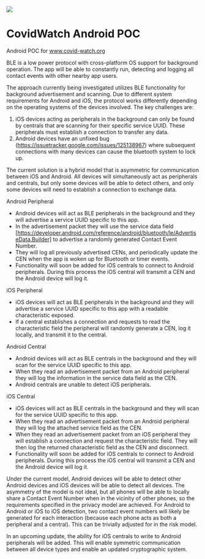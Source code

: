 ![](https://github.com/covid19risk/covidwatch-android/workflows/Develop%20Branch%20CI/badge.svg)

# CovidWatch Android POC
Android POC for www.covid-watch.org

BLE is a low power protocol with cross-platform OS support for background operation. The app will be able to constantly run, detecting and logging all contact events with other nearby app users.

The approach currently being investigated utilizes BLE functionality for background advertisement and scanning. Due to different system requirements for Android and iOS, the protocol works differently depending on the operating systems of the devices involved. The key challenges are:

  1) iOS devices acting as peripherals in the background can only be found by centrals that are scanning for their specific service UUID. These peripherals must establish a connection to transfer any data.
  2) Android devices have an unfixed bug (https://issuetracker.google.com/issues/125138967) where subsequent connections with many devices can cause the bluetooth system to lock up.

The current solution is a hybrid model that is asymmetric for communication between iOS and Android. All devices will simultaneously act as peripherals and centrals, but only some devices will be able to detect others, and only some devices will need to establish a connection to exchange data. 

Android Peripheral
- Android devices will act as BLE peripherals in the background and they will advertise a service UUID specific to this app.
- In the advertisement packet they will use the service data field [https://developer.android.com/reference/android/bluetooth/le/AdvertiseData.Builder] to advertise a randomly generated Contact Event Number. 
- They will log all previously advertised CENs, and periodically update the CEN when the app is woken up for Bluetooth or timer events.
- Functionality will soon be added for iOS centrals to connect to Android peripherals. During this process the iOS central will transmit a CEN and the Android device will log it.

iOS Peripheral
- iOS devices will act as BLE peripherals in the background and they will advertise a service UUID specific to this app with a readable characteristic exposed. 
- If a central establishes a connection and requests to read the characteristic field the peripheral will randomly generate a CEN, log it locally, and transmit it to the central.

Android Central
- Android devices will act as BLE centrals in the background and they will scan for the service UUID specific to this app. 
- When they read an advertisement packet from an Android peripheral they will log the information in the service data field as the CEN. 
- Android centrals are unable to detect iOS peripherals.

iOS Central
- iOS devices will act as BLE centrals in the background and they will scan for the service UUID specific to this app. 
- When they read an advertisement packet from an Android peripheral they will log the attached service field as the CEN. 
- When they read an advertisement packet from an iOS peripheral they will establish a connection and request the characteristic field. They will then log the returned characteristic field as the CEN and disconnect.
- Functionality will soon be added for iOS centrals to connect to Android peripherals. During this process the iOS central will transmit a CEN and the Android device will log it.

Under the current model, Android devices will be able to detect other Android devices and iOS devices will be able to detect all devices. The asymmetry of the model is not ideal, but all phones will be able to locally share a Contact Event Number when in the vicinity of other phones, so the requirements specified in the privacy model are achieved. For Android to Android or iOS to iOS detection, two contact event numbers will likely be generated for each interaction (because each phone acts as both a peripheral and a central). This can be trivially adjusted for in the risk model. 

In an upcoming update, the ability for iOS centrals to write to Android peripherals will be added. This will enable symmetric communication between all device types and enable an updated cryptographic system.


